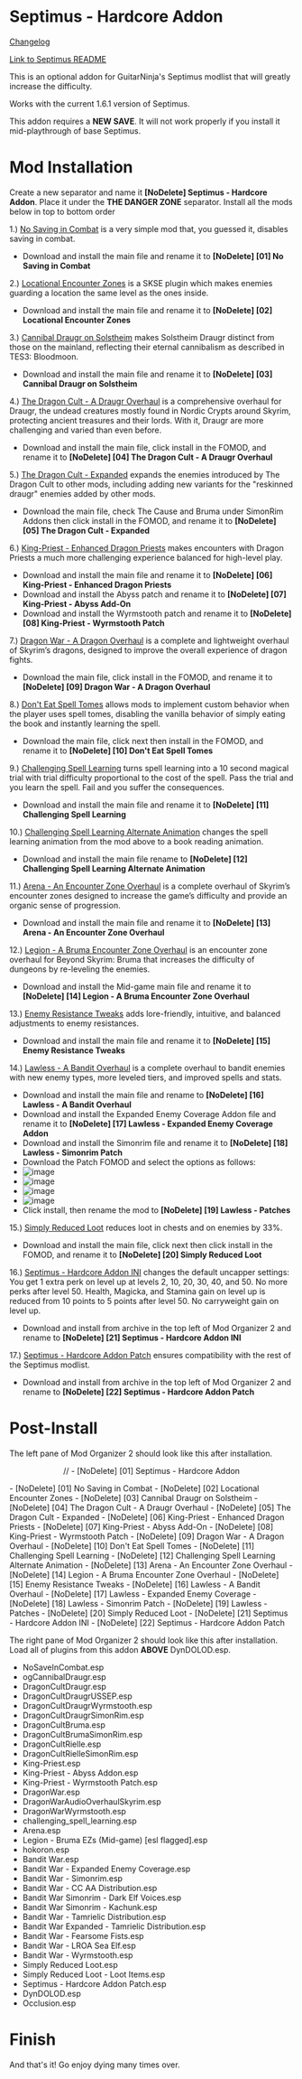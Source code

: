 # Septimus - Hardcore Addon

[Changelog](https://github.com/Ender108/SeptimusHardcoreAddon/blob/main/CHANGELOG.md)

[Link to Septimus README](https://github.com/Lost-Outpost/septimus/blob/main/README.md)

This is an optional addon for GuitarNinja's Septimus modlist that will greatly increase the difficulty.

Works with the current 1.6.1 version of Septimus.

This addon requires a **NEW SAVE**. It will not work properly if you install it mid-playthrough of base Septimus.

# Mod Installation
Create a new separator and name it **[NoDelete] Septimus - Hardcore Addon**. Place it under the **THE DANGER ZONE** separator. Install all the mods below in top to bottom order

1.) [No Saving in Combat](https://www.nexusmods.com/skyrimspecialedition/mods/29914) is a very simple mod that, you guessed it, disables saving in combat.
  - Download and install the main file and rename it to **[NoDelete] [01] No Saving in Combat**

2.) [Locational Encounter Zones](https://www.nexusmods.com/skyrimspecialedition/mods/85212) is a SKSE plugin which makes enemies guarding a location the same level as the ones inside.
  - Download and install the main file and rename it to **[NoDelete] [02] Locational Encounter Zones**

3.) [Cannibal Draugr on Solstheim](https://www.nexusmods.com/skyrimspecialedition/mods/21238) makes Solstheim Draugr distinct from those on the mainland, reflecting their eternal cannibalism as described in TES3: Bloodmoon.
  - Download and install the main file and rename it to **[NoDelete] [03] Cannibal Draugr on Solstheim**

4.) [The Dragon Cult - A Draugr Overhaul](https://www.nexusmods.com/skyrimspecialedition/mods/81422) is a comprehensive overhaul for Draugr, the undead creatures mostly found in Nordic Crypts around Skyrim, protecting ancient treasures and their lords. With it, Draugr are more challenging and varied than even before.
  - Download and install the main file, click install in the FOMOD, and rename it to **[NoDelete] [04] The Dragon Cult - A Draugr Overhaul**

5.) [The Dragon Cult - Expanded](https://www.nexusmods.com/skyrimspecialedition/mods/88174) expands the enemies introduced by The Dragon Cult to other mods, including adding new variants for the "reskinned draugr" enemies added by other mods. 
- Download the main file, check The Cause and Bruma under SimonRim Addons then click install in the FOMOD, and rename it to **[NoDelete] [05] The Dragon Cult - Expanded**

6.) [King-Priest - Enhanced Dragon Priests](https://www.nexusmods.com/skyrimspecialedition/mods/59652) makes encounters with Dragon Priests a much more challenging experience balanced for high-level play. 
  - Download and install the main file and rename it to **[NoDelete] [06] King-Priest - Enhanced Dragon Priests**
  - Download and install the Abyss patch and rename it to **[NoDelete] [07] King-Priest - Abyss Add-On**
  - Download and install the Wyrmstooth patch and rename it to **[NoDelete] [08] King-Priest - Wyrmstooth Patch**

7.) [Dragon War - A Dragon Overhaul](https://www.nexusmods.com/skyrimspecialedition/mods/51310) is a complete and lightweight overhaul of Skyrim’s dragons, designed to improve the overall experience of dragon fights.
  - Download the main file, click install in the FOMOD, and rename it to **[NoDelete] [09] Dragon War - A Dragon Overhaul**

8.) [Don't Eat Spell Tomes](https://www.nexusmods.com/skyrimspecialedition/mods/43095) allows mods to implement custom behavior when the player uses spell tomes, disabling the vanilla behavior of simply eating the book and instantly learning the spell.
  - Download the main file, click next then install in the FOMOD, and rename it to **[NoDelete] [10] Don't Eat Spell Tomes**

9.) [Challenging Spell Learning](https://www.nexusmods.com/skyrimspecialedition/mods/20521) turns spell learning into a 10 second magical trial with trial difficulty proportional to the cost of the spell. Pass the trial and you learn the spell. Fail and you suffer the consequences.
  - Download and install the main file and rename it to **[NoDelete] [11] Challenging Spell Learning**
 
10.) [Challenging Spell Learning Alternate Animation](https://www.nexusmods.com/skyrimspecialedition/mods/57574) changes the spell learning animation from the mod above to a book reading animation.
  - Download and install the main file rename to **[NoDelete] [12] Challenging Spell Learning Alternate Animation**

11.) [Arena - An Encounter Zone Overhaul](https://www.nexusmods.com/skyrimspecialedition/mods/33487) is a complete overhaul of Skyrim’s encounter zones designed to increase the game’s difficulty and provide an organic sense of progression.
  - Download and install the main file and rename it to **[NoDelete] [13] Arena - An Encounter Zone Overhaul**

12.) [Legion - A Bruma Encounter Zone Overhaul](https://www.nexusmods.com/skyrimspecialedition/mods/60848) is an encounter zone overhaul for Beyond Skyrim: Bruma that increases the difficulty of dungeons by re-leveling the enemies.
 - Download and install the Mid-game main file and rename it to **[NoDelete] [14] Legion - A Bruma Encounter Zone Overhaul**

13.) [Enemy Resistance Tweaks](https://www.nexusmods.com/skyrimspecialedition/mods/59394) adds lore-friendly, intuitive, and balanced adjustments to enemy resistances.
  - Download and install the main file and rename it to **[NoDelete] [15] Enemy Resistance Tweaks**

14.) [Lawless - A Bandit Overhaul](https://www.nexusmods.com/skyrimspecialedition/mods/88080) is a complete overhaul to bandit enemies with new enemy types, more leveled tiers, and improved spells and stats.
  - Download and install the main file and rename to **[NoDelete] [16] Lawless - A Bandit Overhaul**
  - Download and install the Expanded Enemy Coverage Addon file and rename it to **[NoDelete] [17] Lawless - Expanded Enemy Coverage Addon**
  - Download and install the Simonrim file and rename it to **[NoDelete] [18] Lawless - Simonrim Patch**
  - Download the Patch FOMOD and select the options as follows:
  - ![image](https://user-images.githubusercontent.com/19737384/230799494-00058245-24f4-421c-a275-73d4eafa3924.png)
  - ![image](https://user-images.githubusercontent.com/19737384/230799541-2fd8de53-bc27-42c5-93ab-f15f5f78745a.png)
  - ![image](https://user-images.githubusercontent.com/19737384/230476349-e5d533e5-9763-42b0-857f-21111ec760f9.png)
  - ![image](https://user-images.githubusercontent.com/19737384/230799590-48e4e1a8-eee3-405a-9035-ea51788fe464.png)
  - Click install, then rename the mod to **[NoDelete] [19] Lawless - Patches**

15.) [Simply Reduced Loot](https://www.nexusmods.com/skyrimspecialedition/mods/34217) reduces loot in chests and on enemies by 33%.
  - Download and install the main file, click next then click install in the FOMOD, and rename it to **[NoDelete] [20] Simply Reduced Loot**

16.) [Septimus - Hardcore Addon INI](https://github.com/Ender108/SeptimusHardcoreAddon/blob/main/Septimus%20-%20Hardcore%20Addon%20INI.7z) changes the default uncapper settings: You get 1 extra perk on level up at levels 2, 10, 20, 30, 40, and 50. No more perks after level 50. Health, Magicka, and Stamina gain on level up is reduced from 10 points to 5 points after level 50. No carryweight gain on level up.
  - Download and install from archive in the top left of Mod Organizer 2 and rename to **[NoDelete] [21] Septimus - Hardcore Addon INI**

17.) [Septimus - Hardcore Addon Patch](https://github.com/Ender108/SeptimusHardcoreAddon/blob/main/Septimus%20-%20Hardcore%20Addon%20Patch.7z) ensures compatibility with the rest of the Septimus modlist.
 - Download and install from archive in the top left of Mod Organizer 2 and rename to **[NoDelete] [22] Septimus - Hardcore Addon Patch**


# Post-Install

The left pane of Mod Organizer 2 should look like this after installation.
<p align="center">
// - [NoDelete] [01] Septimus - Hardcore Addon
  </p>
- [NoDelete] [01] No Saving in Combat
- [NoDelete] [02] Locational Encounter Zones
- [NoDelete] [03] Cannibal Draugr on Solstheim
- [NoDelete] [04] The Dragon Cult - A Draugr Overhaul
- [NoDelete] [05] The Dragon Cult - Expanded
- [NoDelete] [06] King-Priest - Enhanced Dragon Priests
- [NoDelete] [07] King-Priest - Abyss Add-On
- [NoDelete] [08] King-Priest - Wyrmstooth Patch
- [NoDelete] [09] Dragon War - A Dragon Overhaul
- [NoDelete] [10] Don't Eat Spell Tomes
- [NoDelete] [11] Challenging Spell Learning
- [NoDelete] [12] Challenging Spell Learning Alternate Animation
- [NoDelete] [13] Arena - An Encounter Zone Overhaul
- [NoDelete] [14] Legion - A Bruma Encounter Zone Overhaul
- [NoDelete] [15] Enemy Resistance Tweaks
- [NoDelete] [16] Lawless - A Bandit Overhaul
- [NoDelete] [17] Lawless - Expanded Enemy Coverage
- [NoDelete] [18] Lawless - Simonrim Patch
- [NoDelete] [19] Lawless - Patches
- [NoDelete] [20] Simply Reduced Loot
- [NoDelete] [21] Septimus - Hardcore Addon INI
- [NoDelete] [22] Septimus - Hardcore Addon Patch

The right pane of Mod Organizer 2 should look like this after installation. Load all of plugins from this addon **ABOVE** DynDOLOD.esp.
- NoSaveInCombat.esp
- ogCannibalDraugr.esp
- DragonCultDraugr.esp
- DragonCultDraugrUSSEP.esp
- DragonCultDraugrWyrmstooth.esp
- DragonCultDraugrSimonRim.esp
- DragonCultBruma.esp
- DragonCultBrumaSimonRim.esp
- DragonCultRielle.esp
- DragonCultRielleSimonRim.esp
- King-Priest.esp
- King-Priest - Abyss Addon.esp
- King-Priest - Wyrmstooth Patch.esp
- DragonWar.esp
- DragonWarAudioOverhaulSkyrim.esp
- DragonWarWyrmstooth.esp
- challenging_spell_learning.esp
- Arena.esp
- Legion - Bruma EZs (Mid-game) [esl flagged].esp
- hokoron.esp
- Bandit War.esp
- Bandit War - Expanded Enemy Coverage.esp
- Bandit War - Simonrim.esp
- Bandit War - CC AA Distribution.esp
- Bandit War Simonrim - Dark Elf Voices.esp
- Bandit War Simonrim - Kachunk.esp
- Bandit War - Tamrielic Distribution.esp
- Bandit War Expanded - Tamrielic Distribution.esp
- Bandit War - Fearsome Fists.esp
- Bandit War - LROA Sea Elf.esp
- Bandit War - Wyrmstooth.esp
- Simply Reduced Loot.esp
- Simply Reduced Loot - Loot Items.esp
- Septimus - Hardcore Addon Patch.esp
- DynDOLOD.esp
- Occlusion.esp

# Finish
And that's it! Go enjoy dying many times over.
